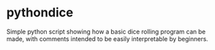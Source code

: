 # pythondice
Simple python script showing how a basic dice rolling program can be made, with comments intended to be easily interpretable by beginners.
